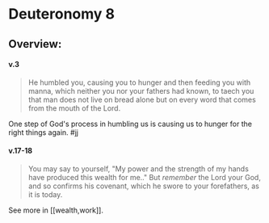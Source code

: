 # Deuteronomy 8

## Overview:



#### v.3
>He humbled you, causing you to hunger and then feeding you with manna, which neither you nor your fathers had known, to taech you that man does not live on bread alone but on every word that comes from the mouth of the Lord.

One step of God's process in humbling us is causing us to hunger for the right things again.
#jj 

#### v.17-18
> You may say to yourself, "My power and the strength of my hands have produced this wealth for me.." But *remember* the Lord your God, and so confirms his covenant, which he swore to your forefathers, as it is today.

See more in [[wealth,work]].

